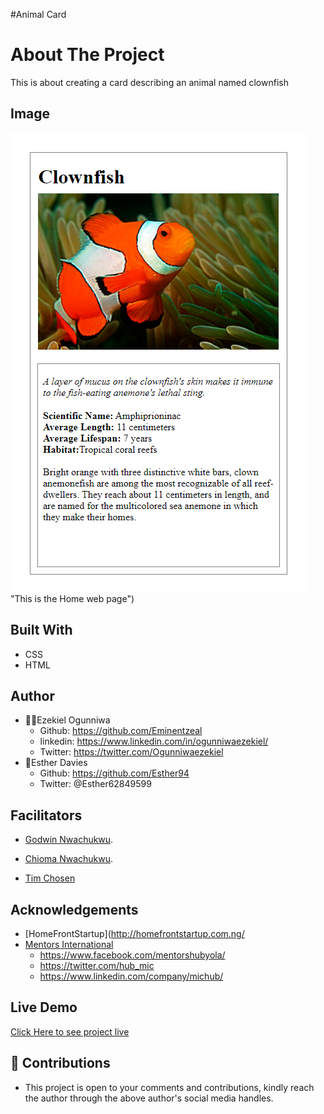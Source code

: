 #Animal Card

# About The Project
This is about creating a card describing an animal named clownfish
 
## Image
![welcome interface.](./assets/images/fish.png) "This is the Home web page")

## Built With
* CSS
* HTML

## Author
* 👨‍🦱Ezekiel Ogunniwa
  * Github: https://github.com/Eminentzeal
  * linkedin: https://www.linkedin.com/in/ogunniwaezekiel/
  * Twitter: https://twitter.com/Ogunniwaezekiel
* 👩Esther Davies
  * Github: https://github.com/Esther94
  * Twitter: @Esther62849599

## Facilitators
* [Godwin Nwachukwu](https://github.com/Gnwin).

* [Chioma Nwachukwu](https://github.com/Chiomy).
* [Tim Chosen](www.twitter.com/timchosen)

## Acknowledgements
* [HomeFrontStartup](http://homefrontstartup.com.ng/
* [Mentors International](https://mentorsint.com/)
  * https://www.facebook.com/mentorshubyola/
  * https://twitter.com/hub_mic
  * https://www.linkedin.com/company/michub/

## Live Demo
[Click Here to see project live](https://ezekiel-esther-animal-card.netlify.app/)

## 🤝 Contributions
* This project is open to your comments and contributions, kindly reach the author through the above author's social media handles.
